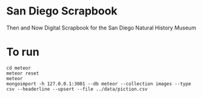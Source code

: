 # San Diego Scrapbook

Then and Now Digital Scrapbook for the San Diego Natural History Museum

# To run

    cd meteor
    meteor reset
    meteor
    mongoimport -h 127.0.0.1:3001 --db meteor --collection images --type csv --headerline --upsert --file ../data/piction.csv

